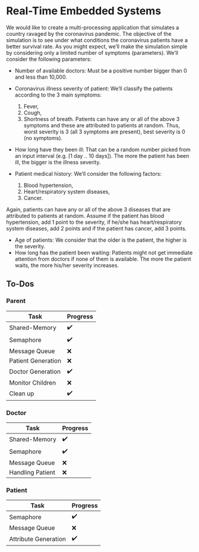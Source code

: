 # Real-Time Embedded Systems
We would like to create a multi-processing application that simulates a country ravaged by
the coronavirus pandemic. The objective of the simulation is to see under what conditions
the coronavirus patients have a better survival rate. As you might expect, we’ll make the
simulation simple by considering only a limited number of symptoms (parameters). We’ll
consider the following parameters:
* Number of available doctors: Must be a positive number bigger than 0 and less
than 10,000.

* Coronavirus illness severity of patient: We’ll classify the patients according to
the 3 main symptoms:
   1. Fever,
   2. Cough,
   3. Shortness of breath.
Patients can have any or all of the above 3 symptoms and these are attributed to
patients at random. Thus, worst severity is 3 (all 3 symptoms are present), best
severity is 0 (no symptoms).

* How long have they been ill: That can be a random number picked from an
input interval (e.g. [1 day .. 10 days]). The more the patient has been ill, the bigger
is the illness severity.

* Patient medical history: We’ll consider the following factors:
   1. Blood hypertension,
   2. Heart/respiratory system diseases,
   3. Cancer.
   
Again, patients can have any or all of the above 3 diseases that are attributed to
patients at random. Assume if the patient has blood hypertension, add 1 point to
the severity, if he/she has heart/respiratory system diseases, add 2 points and if the
patient has cancer, add 3 points.

* Age of patients: We consider that the older is the patient, the higher is the severity.
* How long has the patient been waiting: Patients might not get immediate
attention from doctors if none of them is available. The more the patient waits, the
more his/her severity increases.


## To-Dos
### Parent
Task|Progress
-|-
Shared-Memory|✔️
Semaphore|✔️
Message Queue|❌
Patient Generation|❌
Doctor Generation|✔️
Monitor Children|❌
Clean up|✔️

### Doctor
Task|Progress
-|-
Shared-Memory|✔️
Semaphore|✔️
Message Queue|❌
Handling Patient|❌

### Patient
Task|Progress
-|-
Semaphore|✔️
Message Queue|❌
Attribute Generation|✔️
